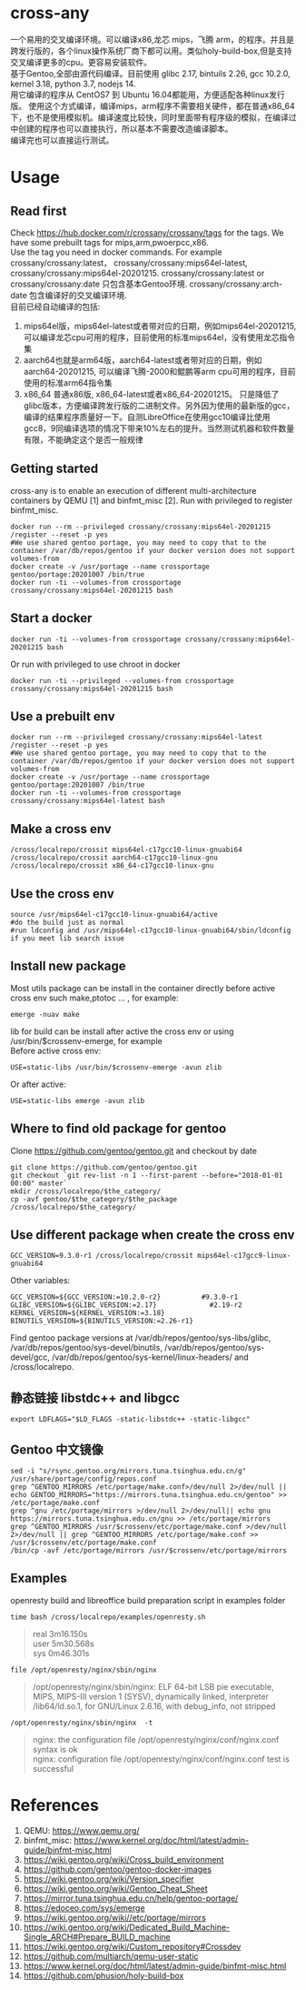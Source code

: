 # cross-any
一个易用的交叉编译环境。可以编译x86,龙芯 mips，飞腾 arm，的程序。并且是跨发行版的，各个linux操作系统厂商下都可以用。类似holy-build-box,但是支持交叉编译更多的cpu。更容易安装软件。   
基于Gentoo,全部由源代码编译。目前使用 glibc 2.17, bintuils 2.26, gcc 10.2.0, kernel 3.18, python 3.7, nodejs 14.  
用它编译的程序从 CentOS7 到 Ubuntu 16.04都能用，方便适配各种linux发行版。
使用这个方式编译，编译mips，arm程序不需要相关硬件，都在普通x86_64下，也不是使用模拟机。编译速度比较快，同时里面带有程序级的模拟，在编译过中创建的程序也可以直接执行，所以基本不需要改造编译脚本。  
编译完也可以直接运行测试。  
# Usage
## Read first
Check https://hub.docker.com/r/crossany/crossany/tags for the tags. We have some prebuilt tags for mips,arm,pwoerpcc,x86.  
Use the tag you need in docker commands. For example crossany/crossany:latest， crossany/crossany:mips64el-latest, crossany/crossany:mips64el-20201215. crossany/crossany:latest or crossany/crossany:date  只包含基本Gentoo环境.  crossany/crossany:arch-date 包含编译好的交叉编译环境.  
目前已经自动编译的包括:  
1. mips64el版，mips64el-latest或者带对应的日期，例如mips64el-20201215, 可以编译龙芯cpu可用的程序，目前使用的标准mips64el，没有使用龙芯指令集  
2. aarch64也就是arm64版，aarch64-latest或者带对应的日期，例如aarch64-20201215, 可以编译飞腾-2000和鲲鹏等arm cpu可用的程序，目前使用的标准arm64指令集  
3. x86_64 普通x86版, x86_64-latest或者x86_64-20201215。 只是降低了glibc版本，方便编译跨发行版的二进制文件。另外因为使用的最新版的gcc，编译的结果程序质量好一下。自测LibreOffice在使用gcc10编译比使用gcc8，9同编译选项的情况下带来10%左右的提升。当然测试机器和软件数量有限，不能确定这个是否一般规律  
## Getting started
cross-any is to enable an execution of different multi-architecture containers by QEMU [1] and binfmt_misc [2].
Run with privileged to register binfmt_misc.
```shell
docker run --rm --privileged crossany/crossany:mips64el-20201215 /register --reset -p yes
#We use shared gentoo portage, you may need to copy that to the container /var/db/repos/gentoo if your docker version does not support volumes-from
docker create -v /usr/portage --name crossportage gentoo/portage:20201007 /bin/true
docker run -ti --volumes-from crossportage  crossany/crossany:mips64el-20201215 bash
```
## Start a docker 
```shell
docker run -ti --volumes-from crossportage crossany/crossany:mips64el-20201215 bash
```
Or run with privileged to use chroot in docker  
```shell
docker run -ti --privileged --volumes-from crossportage crossany/crossany:mips64el-20201215 bash
```
## Use a prebuilt env
```shell
docker run --rm --privileged crossany/crossany:mips64el-latest /register --reset -p yes
#We use shared gentoo portage, you may need to copy that to the container /var/db/repos/gentoo if your docker version does not support volumes-from
docker create -v /usr/portage --name crossportage gentoo/portage:20201007 /bin/true
docker run -ti --volumes-from crossportage  crossany/crossany:mips64el-latest bash
```
## Make a cross env
```shell
/cross/localrepo/crossit mips64el-c17gcc10-linux-gnuabi64
/cross/localrepo/crossit aarch64-c17gcc10-linux-gnu
/cross/localrepo/crossit x86_64-c17gcc10-linux-gnu
```
## Use the cross env
```shell
source /usr/mips64el-c17gcc10-linux-gnuabi64/active
#do the build just as normal
#run ldconfig and /usr/mips64el-c17gcc10-linux-gnuabi64/sbin/ldconfig if you meet lib search issue
```
## Install new package
Most utils package can be install in the container directly before active cross env such make,ptotoc ... , for example:   
```shell
emerge -nuav make
```
lib for build can be install after active the cross env or using /usr/bin/$crossenv-emerge, for example  
Before active cross env:  
```shell
USE=static-libs /usr/bin/$crossenv-emerge -avun zlib
```   
Or after active:  
```shell
USE=static-libs emerge -avun zlib
```
## Where to find old package for gentoo
Clone https://github.com/gentoo/gentoo.git and checkout by date  
```shell
git clone https://github.com/gentoo/gentoo.git
git checkout `git rev-list -n 1 --first-parent --before="2018-01-01 00:00" master`
mkdir /cross/localrepo/$the_category/
cp -avf gentoo/$the_category/$the_package  /cross/localrepo/$the_category/
```
## Use different package when create the cross env
```
GCC_VERSION=9.3.0-r1 /cross/localrepo/crossit mips64el-c17gcc9-linux-gnuabi64
```
Other variables:  
```
GCC_VERSION=${GCC_VERSION:=10.2.0-r2}          #9.3.0-r1  
GLIBC_VERSION=${GLIBC_VERSION:=2.17}             #2.19-r2
KERNEL_VERSION=${KERNEL_VERSION:=3.18}
BINUTILS_VERSION=${BINUTILS_VERSION:=2.26-r1}
```
Find gentoo package versions at /var/db/repos/gentoo/sys-libs/glibc, /var/db/repos/gentoo/sys-devel/binutils, /var/db/repos/gentoo/sys-devel/gcc, /var/db/repos/gentoo/sys-kernel/linux-headers/ and /cross/localrepo.  
## 静态链接 libstdc++ and libgcc
```
export LDFLAGS="$LD_FLAGS -static-libstdc++ -static-libgcc"
```
## Gentoo 中文镜像
```
sed -i "s/rsync.gentoo.org/mirrors.tuna.tsinghua.edu.cn/g" /usr/share/portage/config/repos.conf
grep ^GENTOO_MIRRORS /etc/portage/make.conf>/dev/null 2>/dev/null || echo GENTOO_MIRRORS="https://mirrors.tuna.tsinghua.edu.cn/gentoo" >> /etc/portage/make.conf
grep ^gnu /etc/portage/mirrors >/dev/null 2>/dev/null|| echo gnu https://mirrors.tuna.tsinghua.edu.cn/gnu >> /etc/portage/mirrors
grep ^GENTOO_MIRRORS /usr/$crossenv/etc/portage/make.conf >/dev/null 2>/dev/null || grep ^GENTOO_MIRRORS /etc/portage/make.conf >> /usr/$crossenv/etc/portage/make.conf
/bin/cp -avf /etc/portage/mirrors /usr/$crossenv/etc/portage/mirrors
```
## Examples
   openresty build and libreoffice build preparation script in examples folder  
```
time bash /cross/localrepo/examples/openresty.sh
```

>real	3m16.150s  
>user	5m30.568s  
>sys	0m46.301s  
   ```
file /opt/openresty/nginx/sbin/nginx 
   ```
>/opt/openresty/nginx/sbin/nginx: ELF 64-bit LSB pie executable, MIPS, MIPS-III version 1 (SYSV), dynamically linked, interpreter /lib64/ld.so.1, for GNU/Linux 2.6.16, with debug_info, not stripped
```
/opt/openresty/nginx/sbin/nginx  -t
```
>nginx: the configuration file /opt/openresty/nginx/conf/nginx.conf syntax is ok  
>nginx: configuration file /opt/openresty/nginx/conf/nginx.conf test is successful  

# References
1. QEMU: https://www.qemu.org/
1. binfmt_misc: https://www.kernel.org/doc/html/latest/admin-guide/binfmt-misc.html
1. https://wiki.gentoo.org/wiki/Cross_build_environment
1. https://github.com/gentoo/gentoo-docker-images
1. https://wiki.gentoo.org/wiki/Version_specifier
1. https://wiki.gentoo.org/wiki/Gentoo_Cheat_Sheet
1. https://mirror.tuna.tsinghua.edu.cn/help/gentoo-portage/
1. https://edoceo.com/sys/emerge
1. https://wiki.gentoo.org/wiki//etc/portage/mirrors
1. https://wiki.gentoo.org/wiki/Dedicated_Build_Machine-Single_ARCH#Prepare_BUILD_machine
1. https://wiki.gentoo.org/wiki/Custom_repository#Crossdev
1. https://github.com/multiarch/qemu-user-static
1. https://www.kernel.org/doc/html/latest/admin-guide/binfmt-misc.html
1. https://github.com/phusion/holy-build-box
